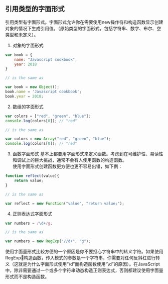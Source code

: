 ## 引用类型的字面形式
引用类型有字面形式。字面形式允许你在需要使用new操作符和构造函数显示创建对象的情况下生成引用值。（原始类型的字面形式，包括字符串、数字、布尔、空类型和未定义）。
1. 对象的字面形式
```js
var book = {
    name: "Javascript cookbook",
    year: 2018
}

// is the same as

var book = new Object();
book.name = 'Javascript cookbook';
book.year = 2018;
```
2. 数组的字面形式
```js
var colors = ["red", "green", "blue"];
console.log(colors[0]); // "red"

// is the same as

var colors = new Array("red", "green", "blue");
console.log(colors[0]); // "red"

```
3. 函数字面形式
基本上都要用字面形式来定义函数。考虑到在可维护性、易读性和调试上的巨大挑战，通常不会有人使用函数的构造函数。   
使用字面形式创建函数更方便也更不容易出错，如下例：
```js
function reflect(value){
    return value;
}

// is the same as

var reflect = new Function("value", "return value;");
```
4. 正则表达式字面形式
```js
var numbers = /\d+/g;

// is the same as

var numbers = new RegExp("//d+", "g");
```
使用字面量形式比较方便的一个原因是你不要担心字符串中的转义字符。如果使用RegExp构造函数，传入模式的参数是一个字符串，你需要对任何反斜杠进行转义（这就是为什么字面形式使用“\d”而构造函数使用“\\d”的原因）。在JavaScript中，除非需要通过一个或多个字符串动态构造正则表达式，否则都建议使用字面量形式而不是构造函数。
